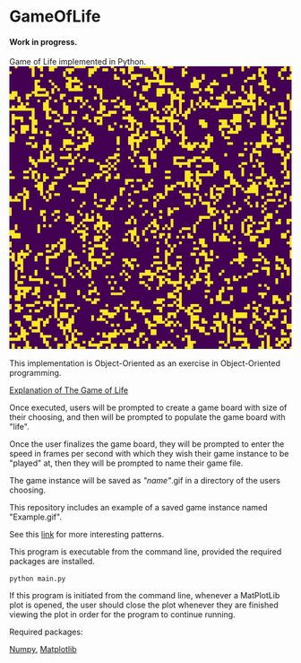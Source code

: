 # GameOfLife
#### Work in progress.
Game of Life implemented in Python.
![alt-text](https://github.com/johnma02/GameOfLife/blob/master/GameExamples/LargerInstance.gif)


This implementation is Object-Oriented as an exercise in 
Object-Oriented programming.

[Explanation of The Game of Life](http://pi.math.cornell.edu/~lipa/mec/lesson6.html)


Once executed, users will be prompted to create a game board with 
size of their choosing, and then will be prompted to populate
the game board with "life".


Once the user finalizes the game board, they will be prompted to enter the speed in frames
per second with which they wish their game instance to be "played" at, then they will be
prompted to name their game file.


The game instance will be saved as _"name"_.gif
in a directory of the users choosing.


This repository includes an example of a saved game instance named "Example.gif".

See this [link](http://pi.math.cornell.edu/~lipa/mec/lesson6.html) for more
interesting patterns.

This program is executable from the command line, provided the required packages are installed.


```commandline
python main.py
```
If this program is initiated from the command line, whenever a MatPlotLib plot is opened, the user should close the plot whenever they are finished viewing the plot in order for the program to continue running.

Required packages:

[Numpy](https://numpy.org/install/), [Matplotlib](https://matplotlib.org/stable/users/installing/index.html)
